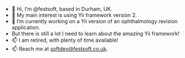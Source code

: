 - 👋 Hi, I’m @festsoft, based in Durham, UK.
- 👀 My main interest is using Yii framework version 2.
- 🌱 I’m currently working on a Yii version of an ophthalmology revision application.
- But there is still a lot I need to learn about the amazing Yii framework!
- 📫 I am retired, with plenty of time available!
- 📫 Reach me at softdev@festsoft.co.uk.

<!---
festsoft/festsoft is a ✨ special ✨ repository because its `README.md` (this file) appears on your GitHub profile.
You can click the Preview link to take a look at your changes.
--->
